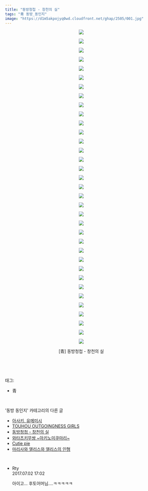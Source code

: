 ```yaml
---
title: "동방청첩 - 창천의 실"
tags: "青 동방_동인지"
image: "https://d1m5akpojyq0wd.cloudfront.net/ghap/2505/001.jpg"
---
```

<div class="article">
<p style="text-align: center; clear: none; float: none;"><img src="{{ site.imgserver6 }}/ghap/2505/001.jpg"/></p>
<p style="text-align: center; clear: none; float: none;"><img src="{{ site.imgserver6 }}/ghap/2505/002.jpg"/></p>
<p style="text-align: center; clear: none; float: none;"><img src="{{ site.imgserver6 }}/ghap/2505/003.jpg"/></p>
<p style="text-align: center; clear: none; float: none;"><img src="{{ site.imgserver6 }}/ghap/2505/004.jpg"/></p>
<p style="text-align: center; clear: none; float: none;"><img src="{{ site.imgserver6 }}/ghap/2505/005.jpg"/></p>
<p style="text-align: center; clear: none; float: none;"><img src="{{ site.imgserver6 }}/ghap/2505/006.jpg"/></p>
<p style="text-align: center; clear: none; float: none;"><img src="{{ site.imgserver6 }}/ghap/2505/007.jpg"/></p>
<p style="text-align: center; clear: none; float: none;"><img src="{{ site.imgserver6 }}/ghap/2505/008.jpg"/></p>
<p style="text-align: center; clear: none; float: none;"><img src="{{ site.imgserver6 }}/ghap/2505/009.jpg"/></p>
<p style="text-align: center; clear: none; float: none;"><img src="{{ site.imgserver6 }}/ghap/2505/010.jpg"/></p>
<p style="text-align: center; clear: none; float: none;"><img src="{{ site.imgserver6 }}/ghap/2505/011.jpg"/></p>
<p style="text-align: center; clear: none; float: none;"><img src="{{ site.imgserver6 }}/ghap/2505/012.jpg"/></p>
<p style="text-align: center; clear: none; float: none;"><img src="{{ site.imgserver6 }}/ghap/2505/013.jpg"/></p>
<p style="text-align: center; clear: none; float: none;"></p>
<p style="text-align: center; clear: none; float: none;"></p>
<p style="text-align: center; clear: none; float: none;"><img src="{{ site.imgserver6 }}/ghap/2505/014.jpg"/></p>
<p style="text-align: center; clear: none; float: none;"><img src="{{ site.imgserver6 }}/ghap/2505/015.jpg"/></p>
<p style="text-align: center; clear: none; float: none;"></p>
<p style="text-align: center; clear: none; float: none;"></p>
<p style="text-align: center; clear: none; float: none;"><img src="{{ site.imgserver6 }}/ghap/2505/016.jpg"/></p>
<p style="text-align: center; clear: none; float: none;"><img src="{{ site.imgserver6 }}/ghap/2505/017.jpg"/></p>
<p style="text-align: center; clear: none; float: none;"><img src="{{ site.imgserver6 }}/ghap/2505/018.jpg"/></p>
<p style="text-align: center; clear: none; float: none;"><img src="{{ site.imgserver6 }}/ghap/2505/019.jpg"/></p>
<p style="text-align: center; clear: none; float: none;"><img src="{{ site.imgserver6 }}/ghap/2505/020.jpg"/></p>
<p style="text-align: center; clear: none; float: none;"><img src="{{ site.imgserver6 }}/ghap/2505/021.jpg"/></p>
<p style="text-align: center; clear: none; float: none;"><img src="{{ site.imgserver6 }}/ghap/2505/022.jpg"/></p>
<p style="text-align: center; clear: none; float: none;"><img src="{{ site.imgserver6 }}/ghap/2505/023.jpg"/></p>
<p style="text-align: center; clear: none; float: none;"><img src="{{ site.imgserver6 }}/ghap/2505/024.jpg"/></p>
<p style="text-align: center; clear: none; float: none;"><img src="{{ site.imgserver6 }}/ghap/2505/025.jpg"/></p>
<p style="text-align: center; clear: none; float: none;"><img src="{{ site.imgserver6 }}/ghap/2505/026.jpg"/></p>
<p style="text-align: center; clear: none; float: none;"><img src="{{ site.imgserver6 }}/ghap/2505/027.jpg"/></p>
<p style="text-align: center; clear: none; float: none;"><img src="{{ site.imgserver6 }}/ghap/2505/028.jpg"/></p>
<p style="text-align: center; clear: none; float: none;"><img src="{{ site.imgserver6 }}/ghap/2505/029.jpg"/></p>
<p style="text-align: center; clear: none; float: none;"><img src="{{ site.imgserver6 }}/ghap/2505/030.jpg"/></p>
<p style="text-align: center; clear: none; float: none;"><img src="{{ site.imgserver6 }}/ghap/2505/031.jpg"/></p>
<p style="text-align: center; clear: none; float: none;"><img src="{{ site.imgserver6 }}/ghap/2505/032.jpg"/></p>
<p style="text-align: center; clear: none; float: none;"><img src="{{ site.imgserver6 }}/ghap/2505/033.jpg"/></p>
<p style="text-align: center; clear: none; float: none;"><img src="{{ site.imgserver6 }}/ghap/2505/034.jpg"/></p>
<p style="text-align: center; clear: none; float: none;"><img src="{{ site.imgserver6 }}/ghap/2505/035.jpg"/></p>
<p style="text-align: center; clear: none; float: none;">[青] 동방청첩 - 창천의 실</p>
<p><br/></p>
</div><br/>
<div class="tagTrail">
<p>태그: </p>
<ul>
<li>青</li>
</ul>
</div><br/>
<div class="another">
<p>'동방 동인지' 카테고리의 다른 글</p>
<ul>
<li><a href="/ghap_2507">아사키, 유메미시</a></li>
<li><a href="/ghap_2506">TOUHOU OUTGOINGNESS GIRLS</a></li>
<li><a href="/ghap_2505">동방청첩 - 창천의 실</a></li>
<li><a href="/ghap_2504">와타츠키무쌍 ~아키노미쿠마리~</a></li>
<li><a href="/ghap_2503">Cutie pie</a></li>
<li><a href="/ghap_2501">마리사와 앨리스와 앨리스의 인형</a></li>
</ul>
</div><br/>
<div class="cb_module cb_fluid">
<div class="cb_wrt cb_profile">
<div class="comment">
<ul>
<li class="cb_thumb_off" id="comment15027615">
<div class="cb_comment_area">
<div class="cb_info_area">
<div class="cb_section">
<span class="cb_nick_name">Rty</span>
</div>
<div class="cb_section">
<span class="cb_date">2017.07.02 17:02 </span>
</div>
</div>
<div class="cb_dsc_comment">
<p class="cb_dsc">
											아이고... 후토어머님....ㅋㅋㅋㅋㅋ
										</p>
</div>
</div></li>
</ul>
</div>
</div><!-- commentList close -->
</div><br/>
